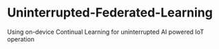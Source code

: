 # Uninterrupted-Federated-Learning
Using on-device Continual Learning for uninterrupted AI powered IoT operation
